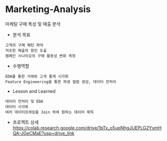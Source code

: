 # Marketing-Analysis
마케팅 구매 특성 및 매출 분석
* 분석 목표
```
고객의 구매 패턴 파악
저조한 매출의 원인 도출
캠페인 시나리오의 구매 활동성 변화 측정
```
* 수행역할
```
EDA를 통한 거래와 고객 통계 시각화
Feature Engineering을 통한 파생 컬럼 생성, 데이터 전처리
```
* Lesson and Learned
```
데이터 전처리 및 EDA
데이터 시각화
여러 데이터프레임을 Join 하여 원하는 데이터 획득
```

* 프로젝트 상세
https://colab.research.google.com/drive/1bTx_o5upNhgJUEPLG2YvmHQA-JGeCMaE?usp=drive_link
